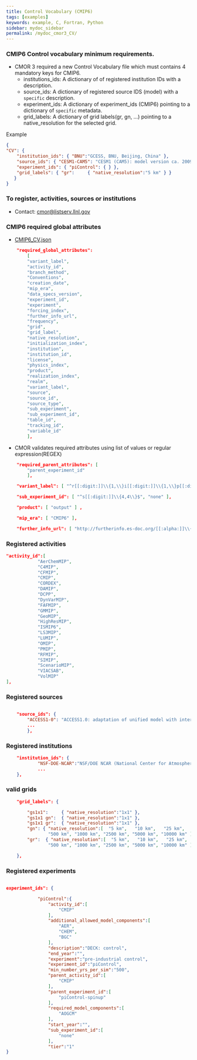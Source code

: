 ```yaml
---
title: Control Vocabulary (CMIP6)
tags: [examples]
keywords: example, C, Fortran, Python
sidebar: mydoc_sidebar
permalink: /mydoc_cmor3_CV/
---
```


### CMIP6 Control vocabulary minimum requirements. 

   * CMOR 3 required a new Control Vocabulary file which must contains 4 mandatory keys for CMIP6.
       * institutions_ids:  A dictionary of of registered institution IDs with a description.
       * source_ids:  A dictionary of registered source IDS (model) with a ```specific``` description.
       * experiment_ids:  A dictionary of experiment_ids (CMIP6) pointing to a dictionary  of ```specific``` metadata.
       * grid_labels:  A dictionary of grid labels(gr, gn, ...) pointing to a native_resolution for the selected grid.

Example

```json
{
"CV": {
    "institution_ids": { "BNU":"GCESS, BNU, Beijing, China" },
    "source_ids": { "CESM1-CAM5": "CESM1 (CAM5): model version ca. 2009" },
    "experiment_ids": { "piControl": { } },
    "grid_labels": { "gr":     { "native_resolution":"5 km" } }
   }
}
```

### To register, activities, sources or institutions
  * Contact: [cmor@listserv.llnl.gov](mailto:cmor@listserv.llnl.gov)


### CMIP6 required global attributes

* [CMIP6_CV.json](https://github.com/PCMDI/cmor/blob/master/TestTables/CMIP6_CV.json)

```json
    "required_global_attributes": 
        [
        "variant_label",
        "activity_id",
        "branch_method",
        "Conventions",
        "creation_date",
        "mip_era",
        "data_specs_version",
        "experiment_id",
        "experiment",
        "forcing_index",
        "further_info_url",
        "frequency",
        "grid",
        "grid_label",
        "native_resolution",
        "initialization_index",
        "institution",
        "institution_id",
        "license",
        "physics_index",
        "product",
        "realization_index",
        "realm",
        "variant_label",
        "source",
        "source_id",
        "source_type",
        "sub_experiment",
        "sub_experiment_id",
        "table_id",
        "tracking_id",
        "variable_id"
        ],
```

* CMOR validates required attributes using list of values or regular expression(REGEX)

```json
    "required_parent_attributes": [
        "parent_experiment_id"
        ],

    "variant_label": [ "^r[[:digit:]]\\{1,\\}i[[:digit:]]\\{1,\\}p[[:digit:]]\\{1,\\}f[[:digit:]]\\{1,\\}$" ],

    "sub_experiment_id": [ "^s[[:digit:]]\\{4,4\\}$", "none" ],

    "product": [ "output" ] ,

    "mip_era": [ "CMIP6" ],

    "further_info_url": [ "http://furtherinfo.es-doc.org/[[:alpha:]]\\{1,\\}" ],
```

### Registered activities 

```json
"activity_id":[
            "AerChemMIP",
            "C4MIP",
            "CFMIP",
            "CMIP",
            "CORDEX",
            "DAMIP",
            "DCPP",
            "DynVarMIP",
            "FAFMIP",
            "GMMIP",
            "GeoMIP",
            "HighResMIP",
            "ISMIP6",
            "LS3MIP",
            "LUMIP",
            "OMIP",
            "PMIP",
            "RFMIP",
            "SIMIP",
            "ScenarioMIP",
            "VIACSAB",
            "VolMIP"
],
```

### Registered sources

```json

    "source_ids": {
        "ACCESS1-0": "ACCESS1.0: adaptation of unified model with interactive chemistry (ca. 2012)" ,
        ...
        },
```

### Registered institutions

```json
    "institution_ids": {
            "NSF-DOE-NCAR":"NSF/DOE NCAR (National Center for Atmospheric Research) Boulder, CO, USA"
            ...
    },
```

### valid grids

```json
    "grid_labels": {

        "gs1x1":     { "native_resolution":"1x1" },
        "gs1x1 gn":  { "native_resolution":"1x1" },
        "gs1x1 gr":  { "native_resolution":"1x1" },
        "gn": { "native_resolution":[  "5 km",   "10 km",   "25 km",   "50 km",   "100 km", "250 km", 
                "500 km", "1000 km", "2500 km", "5000 km", "10000 km" ] },
        "gr":  { "native_resolution":[  "5 km",   "10 km",   "25 km",   "50 km",   "100 km", "250 km", 
                "500 km", "1000 km", "2500 km", "5000 km", "10000 km" ] }

    },

```

### Registered experiments

```json

experiment_ids": { 

            "piControl":{
                "activity_id":[
                    "CMIP"
                ],
                "additional_allowed_model_components":[
                    "AER",
                    "CHEM",
                    "BGC"
                ],
                "description":"DECK: control",
                "end_year":"",
                "experiment":"pre-industrial control",
                "experiment_id":"piControl",
                "min_number_yrs_per_sim":"500",
                "parent_activity_id":[
                    "CMIP"
                ],
                "parent_experiment_id":[
                    "piControl-spinup"
                ],
                "required_model_components":[
                    "AOGCM"
                ],
                "start_year":"",
                "sub_experiment_id":[
                    "none"
                ],
                "tier":"1"
}
```
 
